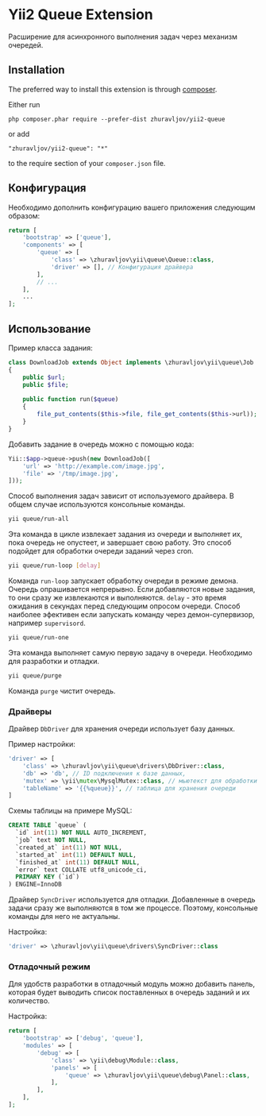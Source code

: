 Yii2 Queue Extension
====================

Расширение для асинхронного выполнения задач через механизм очередей.

Installation
------------

The preferred way to install this extension is through [composer](http://getcomposer.org/download/).

Either run

```
php composer.phar require --prefer-dist zhuravljov/yii2-queue
```

or add

```
"zhuravljov/yii2-queue": "*"
```

to the require section of your `composer.json` file.


Конфигурация
------------

Необходимо дополнить конфигурацию вашего приложения следующим образом:

```php
return [
    'bootstrap' => ['queue'],
    'components' => [
        'queue' => [
            'class' => \zhuravljov\yii\queue\Queue::class,
            'driver' => [], // Конфигурация драйвера
        ],
        // ...
    ],
    ...
];
```

Использование
-------------

Пример класса задания:

```php
class DownloadJob extends Object implements \zhuravljov\yii\queue\Job
{
    public $url;
    public $file;
    
    public function run($queue)
    {
        file_put_contents($this->file, file_get_contents($this->url));
    }
}
```

Добавить задание в очередь можно с помощью кода:

```php
Yii::$app->queue->push(new DownloadJob([
    'url' => 'http://example.com/image.jpg',
    'file' => '/tmp/image.jpg',
]));
```

Способ выполнения задач зависит от используемого драйвера. В общем случае
используются консольные команды.

```bash
yii queue/run-all
```

Эта команда в цикле извлекает задания из очереди и выполняет их, пока очередь
не опустеет, и завершает свою работу. Это способ подойдет для обработки очереди
заданий через cron.

```bash
yii queue/run-loop [delay]
```

Команда `run-loop` запускает обработку очереди в режиме демона. Очередь
опрашивается непрерывно. Если добавляются новые задания, то они сразу же
извлекаются и выполняются. `delay` - это время ожидания в секундах перед
следующим опросом очереди. Способ наиболее эфективен если запускать команду
через демон-супервизор, например `supervisord`.

```bash
yii queue/run-one
```

Эта команда выполняет самую первую задачу в очереди. Необходимо для разработки и
отладки.

```bash
yii queue/purge
```

Команда `purge` чистит очередь.

### Драйверы

Драйвер `DbDriver` для хранения очереди использует базу данных.

Пример настройки:

```php
'driver' => [
    'class' => \zhuravljov\yii\queue\drivers\DbDriver::class,
    'db' => 'db', // ID подключения к базе данных,
    'mutex' => \yii\mutex\MysqlMutex::class, // мьютекст для обработки конкурентных запросов
    'tableName' => '{{%queue}}', // таблица для хранения очереди
]
```

Схемы таблицы на примере MySQL:

```SQL
CREATE TABLE `queue` (
  `id` int(11) NOT NULL AUTO_INCREMENT,
  `job` text NOT NULL,
  `created_at` int(11) NOT NULL,
  `started_at` int(11) DEFAULT NULL,
  `finished_at` int(11) DEFAULT NULL,
  `error` text COLLATE utf8_unicode_ci,
  PRIMARY KEY (`id`)
) ENGINE=InnoDB
```

Драйвер `SyncDriver` используется для отладки. Добавленные в очередь задачи
сразу же выполняются в том же процессе. Поэтому, консольные команды для него
не актуальны.

Настройка:

```php
'driver' => \zhuravljov\yii\queue\drivers\SyncDriver::class
```

### Отладочный режим

Для удобств разработки в отладочный модуль можно добавить панель, которая будет
выводить список поставленных в очередь заданий и их количество.

Настройка:

```php
return [
    'bootstrap' => ['debug', 'queue'],
    'modules' => [
        'debug' => [
            'class' => \yii\debug\Module::class,
            'panels' => [
                'queue' => \zhuravljov\yii\queue\debug\Panel::class,
            ],
        ],
    ],
];
```
